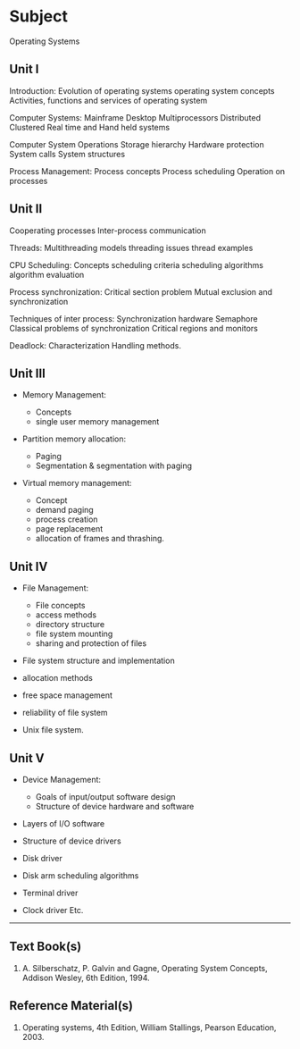 # Subject

Operating Systems

## Unit I

Introduction:
Evolution of operating systems
operating system concepts
Activities, functions and services of operating system

Computer Systems:
Mainframe
Desktop
Multiprocessors
Distributed
Clustered
Real time and Hand held systems

Computer System Operations
Storage hierarchy
Hardware protection
System calls
System structures

Process Management: 
Process concepts
Process scheduling
Operation on processes

## Unit II

Cooperating processes
Inter-process communication

Threads:
Multithreading models
threading issues
thread examples

CPU Scheduling:
Concepts
scheduling criteria
scheduling algorithms
algorithm evaluation

Process synchronization:
Critical section problem
Mutual exclusion and synchronization

Techniques of inter process:
Synchronization hardware
Semaphore
Classical problems of synchronization
Critical regions and monitors

Deadlock:
Characterization
Handling methods.

## Unit III

- Memory Management:
    - Concepts
    - single user memory management

- Partition memory allocation:
    - Paging
    - Segmentation & segmentation with paging

- Virtual memory management:
    - Concept
    - demand paging
    - process creation
    - page replacement
    - allocation of frames and thrashing.

## Unit IV

- File Management:
    - File concepts
    - access methods
    - directory structure
    - file system mounting
    - sharing and protection of files

- File system structure and implementation
- allocation methods
- free space management
- reliability of file system
- Unix file system.

## Unit V

- Device Management: 
    - Goals of input/output software design
    - Structure of device hardware and software

- Layers of I/O software
- Structure of device drivers
- Disk driver
- Disk arm scheduling algorithms
- Terminal driver
- Clock driver Etc.

- - -

## Text Book(s)

1. A. Silberschatz, P. Galvin and Gagne, Operating System Concepts, Addison Wesley, 6th Edition, 1994.

## Reference Material(s)

1. Operating systems, 4th Edition, William Stallings, Pearson Education, 2003.

